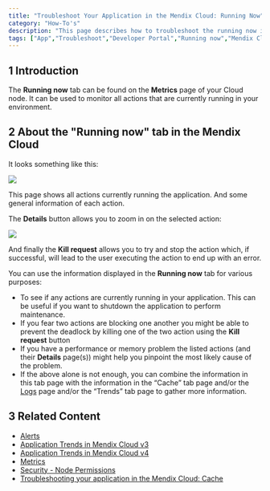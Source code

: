 ```yaml
---
title: "Troubleshoot Your Application in the Mendix Cloud: Running Now"
category: "How-To's"
description: "This page describes how to troubleshoot the running now in your node."
tags: ["App","Troubleshoot","Developer Portal","Running now","Mendix Cloud"]
---
```


## 1 Introduction

The **Running now** tab can be found on the **Metrics** page of your Cloud node. It can be used to monitor all actions that are currently running in your environment.

## 2 About the "Running now" tab in the Mendix Cloud

It looks something like this:

![](attachments/deploy/troubleshooting-mxcloud-runningnow/troubleshooting-mxcloud-runningnow-img1.png)

This page shows all actions currently running the application. And some general information of each action.

The **Details** button allows you to zoom in on the selected action:

![](attachments/deploy/troubleshooting-mxcloud-runningnow/troubleshooting-mxcloud-runningnow-img2.png)

And finally the **Kill request** allows you to try and stop the action which, if successful, will lead to the user executing the action to end up with an error.

You can use the information displayed in the **Running now** tab for various purposes:

* To see if any actions are currently running in your application. This can be useful if you want to shutdown the application to perform maintenance.
* If you fear two actions are blocking one another you might be able to prevent the deadlock by killing one of the two action using the **Kill request** button
* If you have a performance or memory problem the listed actions (and their **Details** page(s)) might help you pinpoint the most likely cause of the problem.
* If the above alone is not enough, you can combine the information in this tab page with the information in the “Cache” tab page and/or the [Logs](/developerportal/operate/logs) page and/or the “Trends” tab page to gather more information.

## 3 Related Content

* [Alerts](/developerportal/operate/monitoring-application-health)
* [Application Trends in Mendix Cloud v3](trends)
* [Application Trends in Mendix Cloud v4](trends-v4)
* [Metrics](/developerportal/operate/metrics)
* [Security - Node Permissions](/developerportal/settings/node-permissions)
* [Troubleshooting your application in the Mendix Cloud: Cache](troubleshooting-mxcloud-cache)
